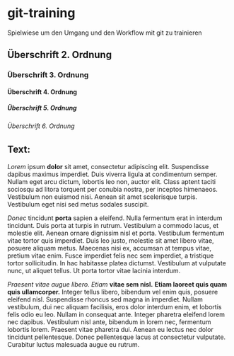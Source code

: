 # git-training
Spielwiese um den Umgang und den Workflow mit git zu trainieren

## Überschrift 2. Ordnung
### Überschrift 3. Ordnung
#### Überschrift 4. Ordnung
##### Überschrift 5. Ordnung
###### Überschrift 6. Ordnung

## Text:
*Lorem* ipsum **dolor** sit amet, consectetur adipiscing elit. Suspendisse dapibus maximus imperdiet. Duis viverra ligula at condimentum semper. Nullam eget arcu dictum, lobortis leo non, auctor elit. Class aptent taciti sociosqu ad litora torquent per conubia nostra, per inceptos himenaeos. Vestibulum non euismod nisi. Aenean sit amet scelerisque turpis. Vestibulum eget nisi sed metus sodales suscipit.

_Donec_ tincidunt __porta__ sapien a eleifend. Nulla fermentum erat in interdum tincidunt. Duis porta at turpis in rutrum. Vestibulum a commodo lacus, et molestie elit. Aenean ornare dignissim nisl et porta. Vestibulum fermentum vitae tortor quis imperdiet. Duis leo justo, molestie sit amet libero vitae, posuere aliquam metus. Maecenas nisi ex, accumsan at tempus vitae, pretium vitae enim. Fusce imperdiet felis nec sem imperdiet, a tristique tortor sollicitudin. In hac habitasse platea dictumst. Vestibulum at vulputate nunc, ut aliquet tellus. Ut porta tortor vitae lacinia interdum.

*Praesent vitae augue* _libero. Etiam_ **vitae sem nisl.** __Etiam laoreet quis quam quis ullamcorper.__ Integer tellus libero, bibendum vel enim quis, posuere eleifend nisl. Suspendisse rhoncus sed magna in imperdiet. Nullam vestibulum, dui nec aliquam facilisis, eros dolor interdum enim, et lobortis felis odio eu leo. Nullam in consequat ante. Integer pharetra eleifend lorem nec dapibus. Vestibulum nisl ante, bibendum in lorem nec, fermentum lobortis lorem. Praesent vitae pharetra dui. Aenean eu lectus nec dolor tincidunt pellentesque. Donec pellentesque lacus at consectetur vulputate. Curabitur luctus malesuada augue eu rutrum.

